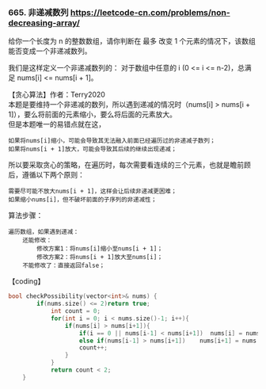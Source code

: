 ### 665. 非递减数列  https://leetcode-cn.com/problems/non-decreasing-array/

给你一个长度为 n 的整数数组，请你判断在 最多 改变 1 个元素的情况下，该数组能否变成一个非递减数列。

我们是这样定义一个非递减数列的： 对于数组中任意的 i (0 <= i <= n-2)，总满足 nums[i] <= nums[i + 1]。

【贪心算法】作者：Terry2020  
本题是要维持一个非递减的数列，所以遇到递减的情况时（nums[i] > nums[i + 1]），要么将前面的元素缩小，要么将后面的元素放大。  
但是本题唯一的易错点就在这，

    如果将nums[i]缩小，可能会导致其无法融入前面已经遍历过的非递减子数列；
    如果将nums[i + 1]放大，可能会导致其后续的继续出现递减；

所以要采取贪心的策略，在遍历时，每次需要看连续的三个元素，也就是瞻前顾后，遵循以下两个原则：

    需要尽可能不放大nums[i + 1]，这样会让后续非递减更困难；
    如果缩小nums[i]，但不破坏前面的子序列的非递减性；

算法步骤：

    遍历数组，如果遇到递减：
        还能修改：
            修改方案1：将nums[i]缩小至nums[i + 1]；
            修改方案2：将nums[i + 1]放大至nums[i]；
        不能修改了：直接返回false；  

【coding】
```c++
bool checkPossibility(vector<int>& nums) {
        if(nums.size() <= 2)return true;
            int count = 0;
            for(int i = 0; i < nums.size()-1; i++){
                if(nums[i] > nums[i+1]){
                    if(i == 0 || nums[i-1] < nums[i+1])  nums[i] = nums[i+1];//前面数字放大
                    else if(nums[i-1] > nums[i+1])    nums[i+1] = nums[i];   //后面数字缩小    
                    count++;         
                }  
            }
            return count < 2;
    }
```
